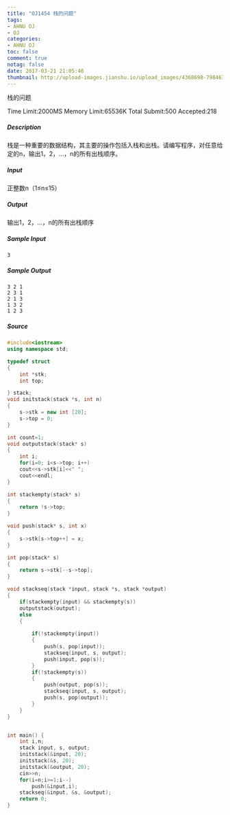 ```yaml
---
title: "OJ1454 栈的问题"
tags:
- AHNU OJ
- OJ
categories:
- AHNU OJ
toc: false
comment: true
notag: false
date: 2017-03-21 21:05:40
thumbnail: http://upload-images.jianshu.io/upload_images/4368698-798467a9d8e45280.png?imageMogr2/auto-orient/strip%7CimageView2/2/w/1240
---
```


栈的问题

Time Limit:2000MS  Memory Limit:65536K
Total Submit:500 Accepted:218 

##### Description 

栈是一种重要的数据结构，其主要的操作包括入栈和出栈。请编写程序，对任意给定的n，输出1，2，…，n的所有出栈顺序。

##### Input 

正整数n（1≤n≤15）

##### Output 

输出1，2，…，n的所有出栈顺序

##### Sample Input 

```
3
```

##### Sample Output 

```
3 2 1
2 3 1
2 1 3
1 3 2
1 2 3
```

##### Source 

```cpp
#include<iostream>
using namespace std;

typedef struct
{
	int *stk;
	int top;

} stack;
void initstack(stack *s, int n)
{
	s->stk = new int [20];
	s->top = 0;
}

int count=1;
void outputstack(stack* s)
{
	int i;
	for(i=0; i<s->top; i++)
	cout<<s->stk[i]<<" ";
	cout<<endl;
}

int stackempty(stack* s)
{
	return !s->top;
}

void push(stack* s, int x)
{
	s->stk[s->top++] = x;
}

int pop(stack* s)
{
	return s->stk[--s->top];
}

void stackseq(stack *input, stack *s, stack *output)
{
	if(stackempty(input) && stackempty(s))
	outputstack(output);
	else
	{
		
		if(!stackempty(input))
		{
			push(s, pop(input));
			stackseq(input, s, output);
			push(input, pop(s));
		}
		if(!stackempty(s))
		{
			push(output, pop(s));
			stackseq(input, s, output);
			push(s, pop(output));
		}
	}
}


int main() {
    int i,n;
	stack input, s, output;
	initstack(&input, 20);
	initstack(&s, 20);
	initstack(&output, 20);
	cin>>n;
    for(i=n;i>=1;i--)
		push(&input,i);
	stackseq(&input, &s, &output);
	return 0;
}
```
